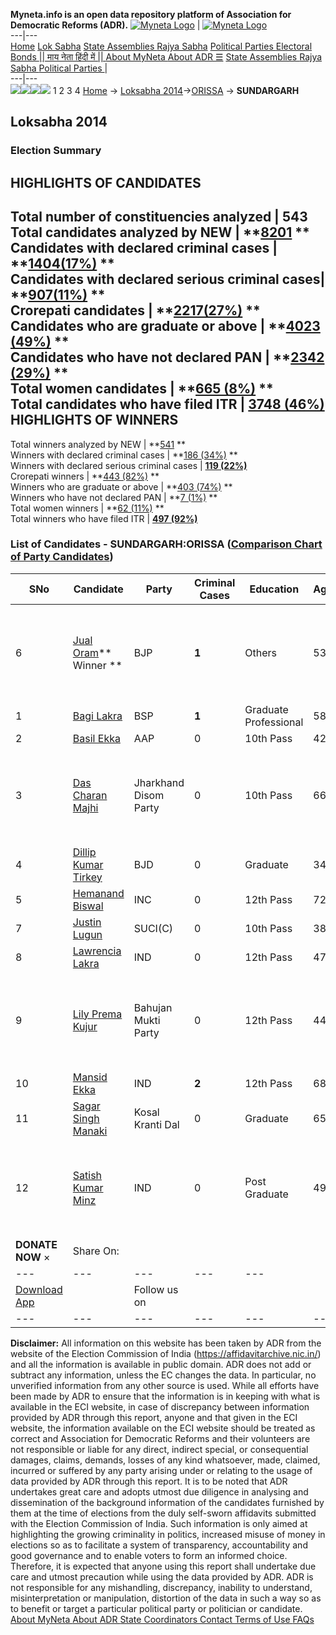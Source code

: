 **Myneta.info is an open data repository platform of Association for Democratic Reforms (ADR).**
[![Myneta Logo](https://www.myneta.info/lib/img/myneta-logo.png)](https://www.myneta.info/) | [![Myneta Logo](https://www.myneta.info/lib/img/adr-logo.png)](https://adrindia.org)  
---|---  
[Home](https://www.myneta.info/) [Lok Sabha](https://www.myneta.info/#ls "Lok Sabha") [ State Assemblies ](https://www.myneta.info/#sa "State Assemblies") [Rajya Sabha](https://www.myneta.info/#rs "Rajya Sabha") [Political Parties ](https://www.myneta.info/party "Political Parties") [ Electoral Bonds ](https://www.myneta.info/electoral_bonds "Electoral Bonds") [ || माय नेता हिंदी में || ](https://translate.google.co.in/translate?prev=hp&hl=en&js=y&u=www.myneta.info&sl=en&tl=hi&history_state0=) [ About MyNeta ](https://adrindia.org/content/about-myneta) [ About ADR ](https://adrindia.org/about-adr/who-we-are) [☰](javascript:void\(0\))
[ State Assemblies ](https://www.myneta.info/#sa "State Assemblies") [ Rajya Sabha ](https://www.myneta.info/#rs "Rajya Sabha") [ Political Parties ](https://www.myneta.info/party "Political Parties")
|   
---|---  
![](https://www.myneta.info/lib/img/banner/banner-1.png)![](https://www.myneta.info/lib/img/banner/banner-2.png)![](https://www.myneta.info/lib/img/banner/banner-3.png)![](https://www.myneta.info/lib/img/banner/banner-4.png)
1  2  3  4 
[Home](https://www.myneta.info/) → [Loksabha 2014](https://www.myneta.info/ls2014/)→[ORISSA](https://www.myneta.info/ls2014/index.php?action=show_constituencies&state_id=18) → **SUNDARGARH**
### 
## Loksabha 2014
###  Election Summary 
HIGHLIGHTS OF CANDIDATES  
---  
Total number of constituencies analyzed |  543   
Total candidates analyzed by NEW | **[8201](https://www.myneta.info/ls2014/index.php?action=summary&subAction=candidates_analyzed&sort=candidate#summary) **  
Candidates with declared criminal cases | **[1404(17%)](https://www.myneta.info/ls2014/index.php?action=summary&subAction=crime&sort=candidate#summary) **  
Candidates with declared serious criminal cases| **[907(11%)](https://www.myneta.info/ls2014/index.php?action=summary&subAction=serious_crime&sort=candidate#summary) **  
Crorepati candidates | **[2217(27%)](https://www.myneta.info/ls2014/index.php?action=summary&subAction=crorepati&sort=candidate#summary) **  
Candidates who are graduate or above | **[4023 (49%)](https://www.myneta.info/ls2014/index.php?action=summary&subAction=education&sort=candidate#summary) **  
Candidates who have not declared PAN | **[2342 (29%)](https://www.myneta.info/ls2014/index.php?action=summary&subAction=without_pan&sort=candidate#summary) **  
Total women candidates | **[665 (8%)](https://www.myneta.info/ls2014/index.php?action=summary&subAction=women_candidate&sort=candidate#summary) **  
Total candidates who have filed ITR | [**3748 (46%)**](https://www.myneta.info/ls2014/index.php?action=summary&subAction=filed_itr&sort=candidate#summary)  
HIGHLIGHTS OF WINNERS  
---  
Total winners analyzed by NEW | **[541](https://www.myneta.info/ls2014/index.php?action=summary&subAction=winner_analyzed&sort=candidate#summary) **  
Winners with declared criminal cases | **[186 (34%)](https://www.myneta.info/ls2014/index.php?action=summary&subAction=winner_crime&sort=candidate#summary) **  
Winners with declared serious criminal cases | **[119 (22%)](https://www.myneta.info/ls2014/index.php?action=summary&subAction=winner_serious_crime&sort=candidate#summary)**  
Crorepati winners | **[443 (82%)](https://www.myneta.info/ls2014/index.php?action=summary&subAction=winner_crorepati&sort=candidate#summary) **  
Winners who are graduate or above | **[403 (74%)](https://www.myneta.info/ls2014/index.php?action=summary&subAction=winner_education&sort=candidate#summary) **  
Winners who have not declared PAN | **[7 (1%)](https://www.myneta.info/ls2014/index.php?action=summary&subAction=winner_without_pan&sort=candidate#summary) **  
Total women winners | **[62 (11%)](https://www.myneta.info/ls2014/index.php?action=summary&subAction=winner_women&sort=candidate#summary) **  
Total winners who have filed ITR | [**497 (92%)**](https://www.myneta.info/ls2014/index.php?action=summary&subAction=winner_filed_itr&sort=candidate#summary)  
### List of Candidates - SUNDARGARH:ORISSA ([Comparison Chart of Party Candidates](https://www.myneta.info/ls2014/comparisonchart.php?constituency_id=81))
SNo | Candidate| Party| Criminal Cases| Education| Age| Total Assets| Liabilities  
---|---|---|---|---|---|---|---  
6  | [Jual Oram](https://www.myneta.info/ls2014/candidate.php?candidate_id=804)** Winner ** | BJP | **1** | Others| 53 | ![](https://myneta.info/image_v2.php?myneta_folder=ls2014&candidate_id=804&col=ta) | ![](https://myneta.info/image_v2.php?myneta_folder=ls2014&candidate_id=804&col=lia)  
1  | [Bagi Lakra](https://www.myneta.info/ls2014/candidate.php?candidate_id=803) | BSP | **1** | Graduate Professional| 58 | Rs 19,25,530 ~ 19 Lacs+ | Rs 88,983 ~ 88 Thou+  
2  | [Basil Ekka](https://www.myneta.info/ls2014/candidate.php?candidate_id=800) | AAP | 0 | 10th Pass| 42 | Rs 3,33,388 ~ 3 Lacs+ | Rs 10,00,000 ~ 10 Lacs+  
3  | [Das Charan Majhi](https://www.myneta.info/ls2014/candidate.php?candidate_id=805) | Jharkhand Disom Party | 0 | 10th Pass| 66 | ![](https://myneta.info/image_v2.php?myneta_folder=ls2014&candidate_id=805&col=ta) | ![](https://myneta.info/image_v2.php?myneta_folder=ls2014&candidate_id=805&col=lia)  
4  | [Dillip Kumar Tirkey](https://www.myneta.info/ls2014/candidate.php?candidate_id=801) | BJD | 0 | Graduate| 34 | Rs 7,01,58,593 ~ 7 Crore+ | Rs 8,31,924 ~ 8 Lacs+  
5  | [Hemanand Biswal](https://www.myneta.info/ls2014/candidate.php?candidate_id=837) | INC | 0 | 12th Pass| 72 | Rs 2,01,07,728 ~ 2 Crore+ | Rs 13,00,000 ~ 13 Lacs+  
7  | [Justin Lugun](https://www.myneta.info/ls2014/candidate.php?candidate_id=798) | SUCI(C) | 0 | 10th Pass| 38 | Rs 8,092 ~ 8 Thou+ | Rs 0 ~   
8  | [Lawrencia Lakra](https://www.myneta.info/ls2014/candidate.php?candidate_id=1138) | IND | 0 | 12th Pass| 47 | Rs 1,500 ~ 1 Thou+ | Rs 0 ~   
9  | [Lily Prema Kujur](https://www.myneta.info/ls2014/candidate.php?candidate_id=1137) | Bahujan Mukti Party | 0 | 12th Pass| 44 | ![](https://myneta.info/image_v2.php?myneta_folder=ls2014&candidate_id=1137&col=ta) | ![](https://myneta.info/image_v2.php?myneta_folder=ls2014&candidate_id=1137&col=lia)  
10  | [Mansid Ekka](https://www.myneta.info/ls2014/candidate.php?candidate_id=799) | IND | **2** | 12th Pass| 68 | Rs 6,30,000 ~ 6 Lacs+ | Rs 2,80,000 ~ 2 Lacs+  
11  | [Sagar Singh Manaki](https://www.myneta.info/ls2014/candidate.php?candidate_id=802) | Kosal Kranti Dal | 0 | Graduate| 65 | Rs 50,69,000 ~ 50 Lacs+ | Rs 0 ~   
12  | [Satish Kumar Minz](https://www.myneta.info/ls2014/candidate.php?candidate_id=1139) | IND | 0 | Post Graduate| 49 | ![](https://myneta.info/image_v2.php?myneta_folder=ls2014&candidate_id=1139&col=ta) | ![](https://myneta.info/image_v2.php?myneta_folder=ls2014&candidate_id=1139&col=lia)  
|  **DONATE NOW** × |  Share On:  | [](https://api.whatsapp.com/send?text=https%3A%2F%2Fmyneta.info%2Fpunjab2022%2Findex.php%3Faction%3Dshow_constituencies%26state_id%3D19) | [](https://www.facebook.com/sharer/sharer.php?u=https%3A%2F%2Fmyneta.info%2Fpunjab2022%2Findex.php%3Faction%3Dshow_constituencies%26state_id%3D19) | [](https://twitter.com/share?url=https%3A%2F%2Fmyneta.info%2Fpunjab2022%2Findex.php%3Faction%3Dshow_constituencies%26state_id%3D19)  
---|---|---|---|---  
| [ Download App ](https://play.google.com/store/apps/details?id=com.webrosoft.myneta1&pcampaignid=pcampaignidMKT-Other-global-all-co-prtnr-py-PartBadge-Mar2515-1) | [](https://play.google.com/store/apps/details?id=com.webrosoft.myneta1&pcampaignid=pcampaignidMKT-Other-global-all-co-prtnr-py-PartBadge-Mar2515-1) |  Follow us on  | [](https://www.facebook.com/adrindia.org/) | [](https://twitter.com/adrspeaks) | [](https://groups.google.com/g/national-election-watch?hl=en&pli=1) | [](https://www.instagram.com/adrspeaks/) | [](https://www.youtube.com/user/adrspeaks) | [](https://sharechat.com/profile/adrspeaks)  
---|---|---|---|---|---|---|---|---  
**Disclaimer:** All information on this website has been taken by ADR from the website of the Election Commission of India (https://affidavitarchive.nic.in/) and all the information is available in public domain. ADR does not add or subtract any information, unless the EC changes the data. In particular, no unverified information from any other source is used. While all efforts have been made by ADR to ensure that the information is in keeping with what is available in the ECI website, in case of discrepancy between information provided by ADR through this report, anyone and that given in the ECI website, the information available on the ECI website should be treated as correct and Association for Democratic Reforms and their volunteers are not responsible or liable for any direct, indirect special, or consequential damages, claims, demands, losses of any kind whatsoever, made, claimed, incurred or suffered by any party arising under or relating to the usage of data provided by ADR through this report. It is to be noted that ADR undertakes great care and adopts utmost due diligence in analysing and dissemination of the background information of the candidates furnished by them at the time of elections from the duly self-sworn affidavits submitted with the Election Commission of India. Such information is only aimed at highlighting the growing criminality in politics, increased misuse of money in elections so as to facilitate a system of transparency, accountability and good governance and to enable voters to form an informed choice. Therefore, it is expected that anyone using this report shall undertake due care and utmost precaution while using the data provided by ADR. ADR is not responsible for any mishandling, discrepancy, inability to understand, misinterpretation or manipulation, distortion of the data in such a way so as to benefit or target a particular political party or politician or candidate. 
[ About MyNeta ](https://adrindia.org/content/about-myneta) [ About ADR ](https://adrindia.org/about-adr/who-we-are) [ State Coordinators ](https://adrindia.org/about-adr/state-coordinators) [ Contact ](https://adrindia.org/contact-us) [ Terms of Use ](https://adrindia.org/content/adr-terms-use) [ FAQs ](https://adrindia.org/content/faqs)
